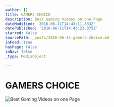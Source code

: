 ```yaml
---
author: []
title: GAMERS CHOICE
description: Best Gaming Videos on one Page
dateModified: '2016-06-11T14:43:11.383Z'
datePublished: '2016-06-11T14:43:23.075Z'
starred: false
sourcePath: _posts/2016-06-11-gamers-choice.md
inFeed: true
hasPage: false
inNav: false
_type: MediaObject

---
```

# GAMERS CHOICE
![Best Gaming Videos on one Page](https://the-grid-user-content.s3-us-west-2.amazonaws.com/5031299e-09e6-4ca1-a884-ecb7e05e5f75.jpg)
